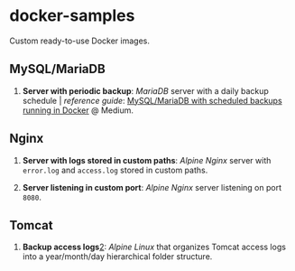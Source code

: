 # docker-samples

Custom ready-to-use Docker images.

## MySQL/MariaDB

1. __Server with periodic backup__: _MariaDB_ server with a daily backup schedule
| _reference guide_: [MySQL/MariaDB with scheduled backups running in Docker][1] @ Medium.

## Nginx

1. __Server with logs stored in custom paths__: _Alpine Nginx_ server with `error.log` and `access.log`
stored in custom paths.

1. __Server listening in custom port__: _Alpine Nginx_ server listening on port `8080`.

## Tomcat

1. __Backup access logs__[2]: _Alpine Linux_ that organizes Tomcat access logs into a year/month/day hierarchical
folder structure.

[1]: https://medium.com/@ricardolsmendes/mysql-mariadb-with-scheduled-backup-jobs-running-in-docker-1956e9892e78

[2]: ./backup-access-logs
